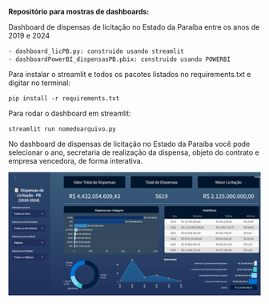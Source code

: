 **Repositório para mostras de dashboards:**

Dashboard de dispensas de licitação no Estado da Paraíba entre os anos de 2019 e 2024

    - dashboard_licPB.py: construido usando streamlit
    - dashboardPowerBI_dispensasPB.pbix: construido usando POWERBI


Para instalar o streamlit e todos os pacotes listados no requirements.txt e digitar no terminal:
    
    pip install -r requirements.txt

Para rodar o dashboard em streamlit:

    streamlit run nomedoarquivo.py



No dashboard de dispensas de licitação no Estado da Paraíba você pode selecionar o ano, secretaria de realização da dispensa, objeto do contrato e empresa vencedora, de forma interativa.

![Dashboard Licitações](streamlitimage.jpg)
